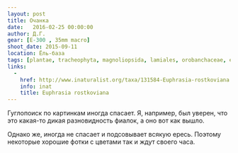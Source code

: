 ```yaml
---
layout: post
title: Очанка
date:   2016-02-25 00:00:00
author: Д.Г.
gear: [E-300 , 35mm macro]
shoot_date: 2015-09-11
location: Ёль-база
tags: [plantae, tracheophyta, magnoliopsida, lamiales, orobanchaceae, euphrasia, euphrasia officinalis]
links:
  -
    href: http://www.inaturalist.org/taxa/131584-Euphrasia-rostkoviana
    info: inat
    title: Euphrasia rostkoviana
---
```


Гуглопоиск по картинкам иногда спасает. Я, например, был уверен, что это какая-то дикая разновидность фиалок, а оно вот как вышло.

Однако же, иногда не спасает и подсовывает всякую ересь. Поэтому некоторые хорошие фотки с цветами так и ждут своего часа.
